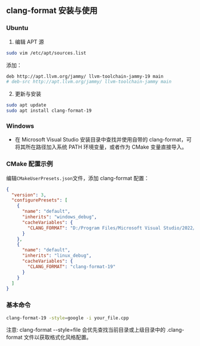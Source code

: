﻿## clang-format 安装与使用

### Ubuntu

1. 编辑 APT 源  

```bash
sudo vim /etc/apt/sources.list
```

添加：
```bash
deb http://apt.llvm.org/jammy/ llvm-toolchain-jammy-19 main
# deb-src http://apt.llvm.org/jammy/ llvm-toolchain-jammy main
```

2. 更新与安装  

```bash
sudo apt update
sudo apt install clang-format-19
```

### Windows
- 在 Microsoft Visual Studio 安装目录中查找并使用自带的 clang-format，可将其所在路径加入系统 PATH 环境变量，或者作为 CMake 变量直接导入。

### CMake 配置示例

编辑`CMakeUserPresets.json`文件，添加 clang-format 配置：

```json
{
  "version": 3,
  "configurePresets": [
    {
      "name": "default",
      "inherits": "windows_debug",
      "cacheVariables": {
        "CLANG_FORMAT": "D:/Program Files/Microsoft Visual Studio/2022/Community/VC/Tools/Llvm/bin/clang-format.exe"
      }
    },
    {
      "name": "default",
      "inherits": "linux_debug",
      "cacheVariables": {
        "CLANG_FORMAT": "clang-format-19"
      }
    }
  ]
}
```

### 基本命令
```bash
clang-format-19 -style=google -i your_file.cpp
```

注意: clang-format --style=file 会优先查找当前目录或上级目录中的 .clang-format 文件以获取格式化风格配置。